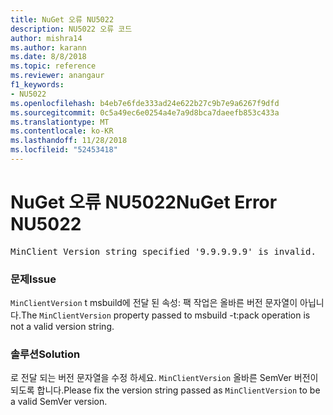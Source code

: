 ```yaml
---
title: NuGet 오류 NU5022
description: NU5022 오류 코드
author: mishra14
ms.author: karann
ms.date: 8/8/2018
ms.topic: reference
ms.reviewer: anangaur
f1_keywords:
- NU5022
ms.openlocfilehash: b4eb7e6fde333ad24e622b27c9b7e9a6267f9dfd
ms.sourcegitcommit: 0c5a49ec6e0254a4e7a9d8bca7daeefb853c433a
ms.translationtype: MT
ms.contentlocale: ko-KR
ms.lasthandoff: 11/28/2018
ms.locfileid: "52453418"
---
```

# <a name="nuget-error-nu5022"></a><span data-ttu-id="9ad53-103">NuGet 오류 NU5022</span><span class="sxs-lookup"><span data-stu-id="9ad53-103">NuGet Error NU5022</span></span>
<pre>MinClient Version string specified '9.9.9.9.9' is invalid.</pre>

### <a name="issue"></a><span data-ttu-id="9ad53-104">문제</span><span class="sxs-lookup"><span data-stu-id="9ad53-104">Issue</span></span>

<span data-ttu-id="9ad53-105">`MinClientVersion` t msbuild에 전달 된 속성: 팩 작업은 올바른 버전 문자열이 아닙니다.</span><span class="sxs-lookup"><span data-stu-id="9ad53-105">The `MinClientVersion` property passed to msbuild -t:pack operation is not a valid version string.</span></span>


### <a name="solution"></a><span data-ttu-id="9ad53-106">솔루션</span><span class="sxs-lookup"><span data-stu-id="9ad53-106">Solution</span></span>

<span data-ttu-id="9ad53-107">로 전달 되는 버전 문자열을 수정 하세요. `MinClientVersion` 올바른 SemVer 버전이 되도록 합니다.</span><span class="sxs-lookup"><span data-stu-id="9ad53-107">Please fix the version string passed as `MinClientVersion` to be a valid SemVer version.</span></span>

